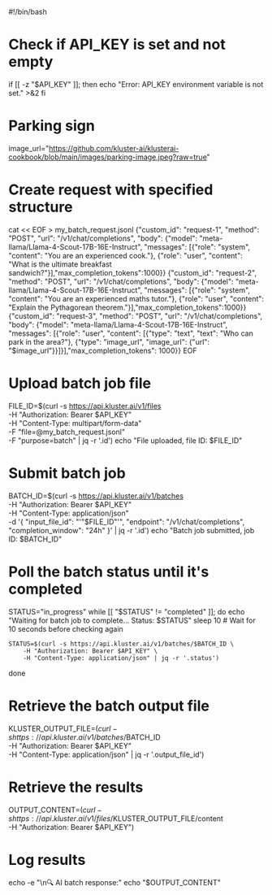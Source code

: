#!/bin/bash

# Check if API_KEY is set and not empty
if [[ -z "$API_KEY" ]]; then
    echo "Error: API_KEY environment variable is not set." >&2
fi

# Parking sign
image_url="https://github.com/kluster-ai/klusterai-cookbook/blob/main/images/parking-image.jpeg?raw=true"

# Create request with specified structure
cat << EOF > my_batch_request.jsonl
{"custom_id": "request-1", "method": "POST", "url": "/v1/chat/completions", "body": {"model": "meta-llama/Llama-4-Scout-17B-16E-Instruct", "messages": [{"role": "system", "content": "You are an experienced cook."}, {"role": "user", "content": "What is the ultimate breakfast sandwich?"}],"max_completion_tokens":1000}}
{"custom_id": "request-2", "method": "POST", "url": "/v1/chat/completions", "body": {"model": "meta-llama/Llama-4-Scout-17B-16E-Instruct", "messages": [{"role": "system", "content": "You are an experienced maths tutor."}, {"role": "user", "content": "Explain the Pythagorean theorem."}],"max_completion_tokens":1000}}
{"custom_id": "request-3", "method": "POST", "url": "/v1/chat/completions", "body": {"model": "meta-llama/Llama-4-Scout-17B-16E-Instruct", "messages": [{"role": "user", "content": [{"type": "text", "text": "Who can park in the area?"}, {"type": "image_url", "image_url": {"url": "$image_url"}}]}],"max_completion_tokens": 1000}}
EOF

# Upload batch job file
FILE_ID=$(curl -s https://api.kluster.ai/v1/files \
    -H "Authorization: Bearer $API_KEY" \
    -H "Content-Type: multipart/form-data" \
    -F "file=@my_batch_request.jsonl" \
    -F "purpose=batch" | jq -r '.id')
echo "File uploaded, file ID: $FILE_ID"

# Submit batch job
BATCH_ID=$(curl -s https://api.kluster.ai/v1/batches \
    -H "Authorization: Bearer $API_KEY" \
    -H "Content-Type: application/json" \
    -d '{
        "input_file_id": "'"$FILE_ID"'",
        "endpoint": "/v1/chat/completions",
        "completion_window": "24h"
    }' | jq -r '.id')
echo "Batch job submitted, job ID: $BATCH_ID"


# Poll the batch status until it's completed
STATUS="in_progress"
while [[ "$STATUS" != "completed" ]]; do
    echo "Waiting for batch job to complete... Status: $STATUS"
    sleep 10 # Wait for 10 seconds before checking again

    STATUS=$(curl -s https://api.kluster.ai/v1/batches/$BATCH_ID \
        -H "Authorization: Bearer $API_KEY" \
        -H "Content-Type: application/json" | jq -r '.status')
done

# Retrieve the batch output file
KLUSTER_OUTPUT_FILE=$(curl -s https://api.kluster.ai/v1/batches/$BATCH_ID \
    -H "Authorization: Bearer $API_KEY" \
    -H "Content-Type: application/json" | jq -r '.output_file_id')

# Retrieve the results
OUTPUT_CONTENT=$(curl -s https://api.kluster.ai/v1/files/$KLUSTER_OUTPUT_FILE/content \
    -H "Authorization: Bearer $API_KEY")

# Log results
echo -e "\n🔍 AI batch response:"
echo "$OUTPUT_CONTENT"
